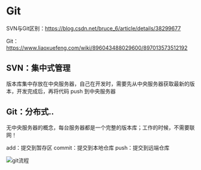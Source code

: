 # Git

SVN与Git区别：https://blog.csdn.net/bruce_6/article/details/38299677

Git：https://www.liaoxuefeng.com/wiki/896043488029600/897013573512192

## SVN：集中式管理
版本库集中存放在中央服务器，自己在开发时，需要先从中央服务器获取最新的版本，开发完成后，再将代码 push 到中央服务器



## Git：分布式..
无中央服务器的概念，每台服务器都是一个完整的版本库；工作的时候，不需要联网！

add：提交到暂存区
commit：提交到本地仓库
push：提交到远端仓库

![git流程](./icon/git.jpg)